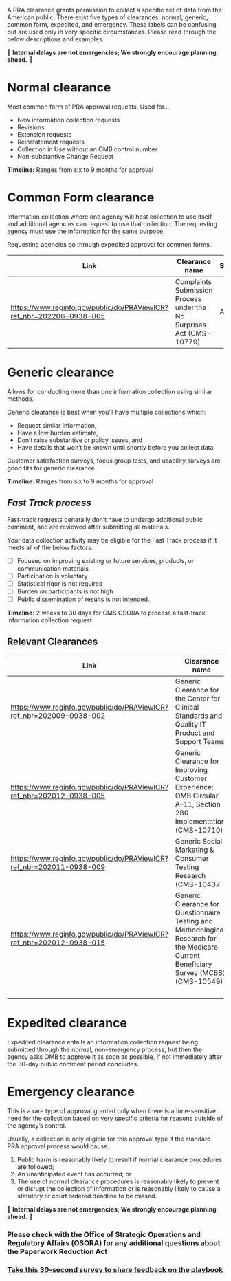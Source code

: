 A PRA clearance grants permission to collect a specific set of data from the American public. There exist five types of clearances: normal, generic, common form, expedited, and emergency. These labels can be confusing, but are used only in very specific circumstances. Please read through the below descriptions and examples. 

**🚨 Internal delays are not emergencies; We strongly encourage planning ahead. 🚨**



# Normal clearance

Most common form of PRA approval requests. Used for...

- New information collection requests
- Revisions
- Extension requests
- Reinstatement requests
- Collection in Use without an OMB control number
- Non-substantive Change Request

**Timeline:** Ranges from six to 9 months for approval 



# Common Form clearance

Information collection where one agency will host collection to use itself, and additional agencies can request to use that collection. The requesting agency must use the information for the same purpose.

Requesting agencies go through expedited approval for common forms.

| Link | Clearance name | Status | Type |
| --- | --- | --- | --- |
| https://www.reginfo.gov/public/do/PRAViewICR?ref_nbr=202206-0938-005 | Complaints Submission Process under the No Surprises Act (CMS-10779) | Active | Common Form |




# Generic clearance

Allows for conducting more than one information collection using similar methods. 

Generic clearance is best when you’ll have multiple collections which:

- Request similar information,
- Have a low burden estimate,
- Don’t raise substantive or policy issues, and
- Have details that won’t be known until shortly before you collect data.

Customer satisfaction surveys, focus group tests, and usability surveys are good fits for generic clearance.

**Timeline:** Ranges from six to 9 months for approval 

## *Fast Track process*

Fast-track requests generally don’t have to undergo additional public comment, and are reviewed after submitting all materials.

Your data collection activity may be eligible for the Fast Track process if it meets all of the below factors:

- [ ] Focused on improving existing or future services, products, or communication materials
- [ ] Participation is voluntary
- [ ] Statistical rigor is not required
- [ ] Burden on participants is not high
- [ ] Public dissemination of results is not intended.

**Timeline:** 2 weeks to 30 days for CMS OSORA to process a fast-track information collection request

## Relevant Clearances

| Link | Clearance name | Status | Available for | Type |
| --- | --- | --- | --- | --- |
| https://www.reginfo.gov/public/do/PRAViewICR?ref_nbr=202009-0938-002 | Generic Clearance for the Center for Clinical Standards and Quality IT Product and Support Teams | Active | Not CMS-wide, CCSQ | Generic |
| https://www.reginfo.gov/public/do/PRAViewICR?ref_nbr=202012-0938-005 | Generic Clearance for Improving Customer Experience: OMB Circular A–11, Section 280 Implementation) (CMS-10710) | Active | OC, Not CMS-wide | Generic |
| https://www.reginfo.gov/public/do/PRAViewICR?ref_nbr=202011-0938-009 | Generic Social Marketing & Consumer Testing Research (CMS-10437 | Active | Unclear | Generic |
| https://www.reginfo.gov/public/do/PRAViewICR?ref_nbr=202012-0938-015 | Generic Clearance for Questionnaire Testing and Methodological Research for the Medicare Current Beneficiary Survey (MCBS) (CMS-10549) | Active | CM, Not CMS-wide | Generic |
|  |  |  |  | Generic |


# Expedited clearance

Expedited clearance entails an information collection request being submitted through the normal, non-emergency process, but then the agency asks OMB to approve it as soon as possible, if not immediately after the 30-day public comment period concludes. 

# Emergency clearance

This is a rare type of approval granted only when there is a time-sensitive need for the collection based on very specific criteria for reasons outside of the agency’s control. 

Usually, a collection is only eligible for this approval type if the standard PRA approval process would cause:

1.  Public harm is reasonably likely to result if normal clearance procedures are followed;
2. An unanticipated event has occurred; or
3. The use of normal clearance procedures is reasonably likely to prevent or disrupt the collection of information or is reasonably likely to cause a statutory or court ordered deadline to be missed.

**🚨 Internal delays are not emergencies; We strongly encourage planning ahead. 🚨**



### Please check with the Office of Strategic Operations and Regulatory Affairs (OSORA) for any additional questions about the Paperwork Reduction Act

### [Take this 30-second survey to share feedback on the playbook](https://touchpoints.app.cloud.gov/touchpoints/e23d80bc/submit)

